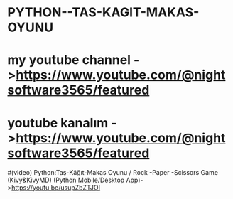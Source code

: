 # PYTHON--TAS-KAGIT-MAKAS-OYUNU
# my youtube channel ->https://www.youtube.com/@nightsoftware3565/featured
# youtube kanalım ->https://www.youtube.com/@nightsoftware3565/featured

#(video) Python:Taş-Kâğıt-Makas Oyunu / Rock -Paper -Scissors Game (Kivy&KivyMD) (Python Mobile/Desktop App)->https://youtu.be/usupZbZTJOI
